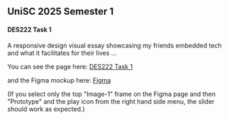 ## UniSC 2025 Semester 1
#### DES222 Task 1

A responsive design visual essay showcasing my friends embedded tech and what it facilitates for their lives ...

You can see the page here: [DES222 Task 1](https://sak.free.nf/DES222Task1/)

and the Figma mockup here: [Figma](https://www.figma.com/design/3vv7nHCqqwujXvstlfAZJn/DES222Task1)

(If you select only the top "Image-1" frame on the Figma page and then "Prototype" and the play icon from the right hand side menu, the slider should work as expected.)
